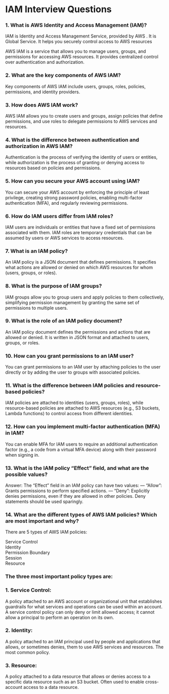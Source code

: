 # IAM Interview Questions

### 1. What is AWS Identity and Access Management (IAM)?
IAM is Identity and Access Management Service, provided by AWS . It is Global Service. It helps you securely control access to AWS resources

AWS IAM is a service that allows you to manage users, groups, and permissions for accessing AWS resources. It provides centralized control over authentication and authorization.

### 2. What are the key components of AWS IAM?

Key components of AWS IAM include users, groups, roles, policies, permissions, and identity providers.

### 3. How does AWS IAM work?

AWS IAM allows you to create users and groups, assign policies that define permissions, and use roles to delegate permissions to AWS services and resources.

### 4. What is the difference between authentication and authorization in AWS IAM?

Authentication is the process of verifying the identity of users or entities, while authorization is the process of granting or denying access to resources based on policies and permissions.

### 5. How can you secure your AWS account using IAM?

You can secure your AWS account by enforcing the principle of least privilege, creating strong password policies, enabling multi-factor authentication (MFA), and regularly reviewing permissions.

### 6. How do IAM users differ from IAM roles?

IAM users are individuals or entities that have a fixed set of permissions associated with them. IAM roles are temporary credentials that can be assumed by users or AWS services to access resources.

### 7. What is an IAM policy?

An IAM policy is a JSON document that defines permissions. It specifies what actions are allowed or denied on which AWS resources for whom (users, groups, or roles).

### 8. What is the purpose of IAM groups?

IAM groups allow you to group users and apply policies to them collectively, simplifying permission management by granting the same set of permissions to multiple users.

### 9. What is the role of an IAM policy document?

An IAM policy document defines the permissions and actions that are allowed or denied. It is written in JSON format and attached to users, groups, or roles.

### 10. How can you grant permissions to an IAM user?

You can grant permissions to an IAM user by attaching policies to the user directly or by adding the user to groups with associated policies.

### 11. What is the difference between IAM policies and resource-based policies?

IAM policies are attached to identities (users, groups, roles), while resource-based policies are attached to AWS resources (e.g., S3 buckets, Lambda functions) to control access from different identities.

### 12. How can you implement multi-factor authentication (MFA) in IAM?

You can enable MFA for IAM users to require an additional authentication factor (e.g., a code from a virtual MFA device) along with their password when signing in.

### 13. What is the IAM policy “Effect” field, and what are the possible values?

Answer: The “Effect” field in an IAM policy can have two values: — “Allow”: Grants permissions to perform specified actions. — “Deny”: Explicitly denies permissions, even if they are allowed in other policies. Deny statements should be used sparingly.

### 14. What are the different types of AWS IAM policies? Which are most important and why?
There are 5 types of AWS IAM policies:

Service Control<br>
Identity<br>
Permission Boundary <br>
Session <br>
Resource

### The three most important policy types are:

### 1. Service Control:
 A policy attached to an AWS account or organizational unit that establishes guardrails for what services and operations can be used within an account. A service control policy can only deny or limit allowed access; it cannot allow a principal to perform an operation on its own.

### 2. Identity:
A policy attached to an IAM principal used by people and applications that allows, or sometimes denies, them to use AWS services and resources. The most common policy.

### 3. Resource:
A policy attached to a data resource that allows or denies access to a specific data resource such as an S3 bucket. Often used to enable cross-account access to a data resource.